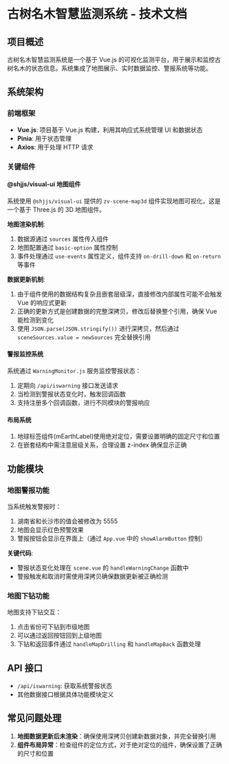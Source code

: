 # 古树名木智慧监测系统 - 技术文档

## 项目概述

古树名木智慧监测系统是一个基于 Vue.js 的可视化监测平台，用于展示和监控古树名木的状态信息。系统集成了地图展示、实时数据监控、警报系统等功能。

## 系统架构

### 前端框架

- **Vue.js**: 项目基于 Vue.js 构建，利用其响应式系统管理 UI 和数据状态
- **Pinia**: 用于状态管理
- **Axios**: 用于处理 HTTP 请求

### 关键组件

#### @shjjs/visual-ui 地图组件

系统使用 `@shjjs/visual-ui` 提供的 `zv-scene-map3d` 组件实现地图可视化，这是一个基于 Three.js 的 3D 地图组件。

**地图渲染机制**:

1. 数据源通过 `sources` 属性传入组件
2. 地图配置通过 `basic-option` 属性控制
3. 事件处理通过 `use-events` 属性定义，组件支持 `on-drill-down` 和 `on-return` 等事件

**数据更新机制**:

1. 由于组件使用的数据结构复杂且嵌套层级深，直接修改内部属性可能不会触发 Vue 的响应式更新
2. 正确的更新方式是创建数据的完整深拷贝，修改后替换整个引用，确保 Vue 能检测到变化
3. 使用 `JSON.parse(JSON.stringify())` 进行深拷贝，然后通过 `sceneSources.value = newSources` 完全替换引用

#### 警报监控系统

系统通过 `WarningMonitor.js` 服务监控警报状态：

1. 定期向 `/api/iswarning` 接口发送请求
2. 当检测到警报状态变化时，触发回调函数
3. 支持注册多个回调函数，进行不同模块的警报响应

#### 布局系统

1. 地球标签组件(mEarthLabel)使用绝对定位，需要设置明确的固定尺寸和位置
2. 在嵌套结构中需注意层级关系，合理设置 z-index 确保显示正确

## 功能模块

### 地图警报功能

当系统触发警报时：

1. 湖南省和长沙市的值会被修改为 5555
2. 地图会显示红色预警效果
3. 警报按钮会显示在界面上（通过 `App.vue` 中的 `showAlarmButton` 控制）

**关键代码**:

- 警报状态变化处理在 `scene.vue` 的 `handleWarningChange` 函数中
- 警报触发和取消时需使用深拷贝确保数据更新被正确检测

### 地图下钻功能

地图支持下钻交互：

1. 点击省份可下钻到市级地图
2. 可以通过返回按钮回到上级地图
3. 下钻和返回事件通过 `handleMapDrilling` 和 `handleMapBack` 函数处理

## API 接口

- `/api/iswarning`: 获取系统警报状态
- 其他数据接口根据具体功能模块定义

## 常见问题处理

1. **地图数据更新后未渲染**：确保使用深拷贝创建新数据对象，并完全替换引用
2. **组件布局异常**：检查组件的定位方式，对于绝对定位的组件，确保设置了正确的尺寸和位置

